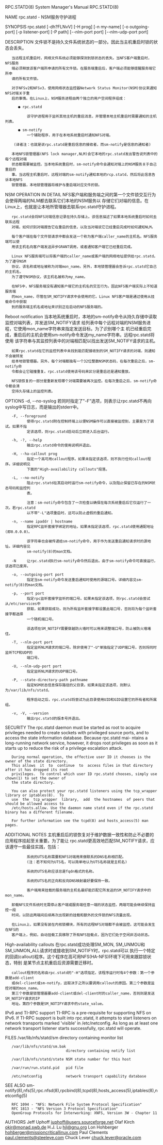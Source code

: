 RPC.STATD(8)                          System Manager's Manual                       RPC.STATD(8)

NAME
       rpc.statd - NSM服务守护进程

SYNOPSIS
       rpc.statd [-dh?FLNvV] [-H prog] [-n my-name] [-o outgoing-port]
                 [-p listener-port] [-P path]
                 [--nlm-port port] [--nlm-udp-port port]

DESCRIPTION
       文件锁不是持久文件系统状态的一部分。因此当主机重启时锁的状态会丢失。

       当远程主机重启时，网络文件系统必须能够探测到锁状态的丢失。当NFS客户端重启时，NFS服务
       端必须释放该客户端所申请的所有文件锁。在服务端重启后，客户端必须能够提醒服务端它所申
       请的所有文件锁。

       对于NFSv2和NFSv3，使用网络状态监控器Network Status Monitor(NSM)协议来通知NFS对端关于重
       启的事情。在Linux上，NSM服务进程由两个独立的用户空间程序组成：

          ● rpc.statd
              
              该守护进程用于监听其他主机的重启消息，并管理本地主机重启时需要通知的主机列表。

          ● sm-notify
              一个辅助程序，用于在本地系统重启时通知NFS对端。
          
        (译者注：也就是说rpc.statd是重启信息的接收者，而sm-notify是信息的通知者)

       本地NFS锁管理器(NFS lock manager,NLM)会它本地的rpc.statd发出警告说列表中的每个远程对端
       状态都需要被监控。当本地系统重启时，sm-notify命令会通知对端上的NSM服务关于自己重启的
       事。当远程主机重启时，远程对端的sm-notify通知本地的rcp.statd，然后将此信息告诉本地NFS
       锁管理器，本地锁管理器将维护与重启端对应文件的锁。

NSM OPERATION IN DETAIL
       NFS客户端和服务端之间的第一个文件锁交互行为会使得两端的NLM都去联系它们本地的NSM服务以
       存储它们对端的信息。在Linux上，也就是让本地所管理器去联系rpc.statd守护进程。

       rpc.statd会将NFS对端信息记录在持久存储上。该信息描述了如果本地系统重启时如何去联系远程
       对端，如何识别对端报告它在重启的信息，以及当对端说它已经重启完成时如何通知NLM。

       每个客户端在每个文件锁请求中都会发送一个称为客户端caller_name的主机名。NFS服务端可以使
       用该主机名向客户端发送异步GRANT调用，或者通知客户端它已经重启完成。

       Linux NFS服务端可以将客户端的caller_name或客户端的网络地址提供给rpc.statd。为了遵守NSM
       协议，该名称或地址被称为对端mon_name。另外，本地锁管理器会告诉rpc.statd它自己的主机名，
       为了遵守NSM协议，该主机名被称为my_name。

       在NFS中，NFS服务端没有通知客户端它的主机名的交互行为。因此NFS客户端实际上不知道服务端
       的mon_name，尽管在SM_NOTIFY请求中会使用的它。Linux NFS客户端是通过使用从挂载命令中获取
       到的服务端主机名或地址来识别正在启动的NFS服务端的。

   Reboot notification
       当本地系统重启时，本地的sm-notify命令从持久存储中读取监控对端列表，并发送SM_NOTIFY请求
       给列表中每个远程对端的NSM服务进程，它使用mon_name字符串来指定发送目标。为了识别哪个主
       机已经重启完成，重启后的主机会使用sm-notify命令发送my_name字符串。远程rpc.statd将使用
       该字符串与其监控列表中的对端相匹配以找出发送SM_NOTIFY请求的主机。
       
       如果rpc.statd在它的监控列表中未找到能匹配接收到的SM_NOTIFY请求的对端，则通知不会被转发
       给本地锁管理器。另外，每个对端都独有一个32位整数NSM状态码，在每次重启之后，sm-notify命
       令都会让它碰撞重复。rpc.statd使用该号码来区分是重启还是通知重放。

       NFS锁恢复的一部分是重新发现哪个对端需要被再次监控。在每次重启之后，sm-notify命令都会清
       空持久存储上的监控列表。

OPTIONS
       -d, --no-syslog
              若同时指定了"-F"选项，则表示让rpc.statd不再向syslog中写日志，而是输出的stderr中。

       -F, --foreground
              使得rpc.statd附在控制终端上以便NSM操作可以直接被监控到，主要是为了调试。如果不指
              定该选项，则rpc.statd启动后立即进入后台运行。

       -h, -?, --help
              输出rpc.statd命令的使用说明并退出。

       -H, --ha-callout prog
              指定一个高可用callout程序。如果未指定该选项，则不执行任何callout程序。详细说明见
              下面的"High-availability callouts"段落。

       -L, --no-notify
              阻止rpc.statd在其启动时运行sm-notify命令，以及阻止保留已存在的NSM状态号码和监控列
              表。

              注意：sm-notify命令包含了一次检查以确保在每次系统重启后它仅运行了一次。若rpc.statd
              以不带"-L"选项重启时，这可以防止虚假的重启通知。

       -n, --name ipaddr | hostname
              指定RPC监听套接字绑定的地址。如果未指定该选项，rpc.statd使用通配地址(即0.0.0.0)。
              
              该字符串也会被传递给sm-notify命令，用于作为发送重启通知请求时的源地址。详细内容见
              sm-notify(8)的man文档。

       -N     让rpc.statd执行sm-notify命令然后退出。由于sm-notify命令可直接运行，该选项已废弃。

       -o, --outgoing-port port
              指定当sm-notify命令发送重启通知时使用的源端口号。详细内容见sm-notify(8)的man文档。

       -p, --port port
              指定rpc监听套接字监听的端口号。如果未指定该选项，则rpc.statd会尝试从/etc/services中
              获取，如果获取成功，则为所有监听套接字都设置此端口号，否则将为每个监听套接字都选择
              一个随机端口号。
              
              该选项在SM_NOTIFY需要穿越防火墙时可以用来调整端口号，防止被防火墙堵住。

       -T, --nlm-port port
              指定监听NLM请求的端口号。除非使用了"-U"单独指定了UDP端口号，否则将同时监听TCP和UDP的
              端口号。

       -U, --nlm-udp-port port
              指定监听NLM请求的UDP端口号。

       -P, --state-directory-path pathname
              指定NSM状态信息保存路径的父目录。如果未指定该选项，则默认为/var/lib/nfs/statd。

              程序启动之后，rpc.statd将尝试为此目录使用UID和GID设置它的所有者和所属组。

       -v, -V, --version
              输出rpc.statd的版本号并退出。

SECURITY
       The rpc.statd daemon must be started as root to acquire privileges needed to create sockets with
       privileged source ports, and  to  access the state information database.  Because rpc.statd mai-
       ntains a long-running network service, however, it drops root privileges as soon as it starts up
       to reduce the risk of a privilege escalation attack.

       During normal operation, the effective user ID it chooses is the owner of the state directory.  
       This allows  it  to  continue  to  access files in that directory after it has dropped its root
       privileges.  To control which user ID rpc.statd chooses, simply use chown(1) to set the owner of 
       the state directory.

       You can also protect your rpc.statd listeners using the tcp_wrapper library or iptables(8).  To
       use  the  tcp_wrapper  library,  add  the hostnames  of peers that should be allowed access to 
       /etc/hosts.allow. Use the daemon name statd even if the rpc.statd binary has a different filename.

       For further information see the tcpd(8) and hosts_access(5) man pages.

ADDITIONAL NOTES
       主机重启后的锁恢复对于维护数据一致性和防止不必要的应用程序挂起至关重要。为了能让
       rpc.statd更高效地匹配SM_NOTIFY请求，应该遵守一些最佳实践，包括：

              系统的UTS名称需要和NFS对端用来做联系的DNS名称相匹配。
              (注：若不知何为UTS名，可以简单地认为UTS名称就是主机名)

              系统的UTS名称应该总是fqdn格式的名称。

              系统的UTS名的正向和反向DNS映射最好要保持一致。

              客户端用来挂载的服务端的主机名最好能匹配它所发送的SM_NOTIFY请求中的mon_name。

       卸载NFS文件系统时无需停止客户端或服务端任意一端的状态监控。两端可能会继续保持监控一段
       时间，以防这两端间后续再次出现新的挂载和额外的文件锁的NFS流量出现。

       在Linux上，如果没有装在内核锁模块，所有的远程NFS对端都不会被监控。这可能会发生在NFS的
       客户端上，例如，自动挂载工具移除了所有NFS挂载点，因为它们处于空闲非活动状态。

   High-availability callouts
       在rpc.statd成功处理SM_MON, SM_UNMOU和SM_UNMON_ALL请求时或接收到SM_NOTIFY时，rpc.statd可以
       执行一个特定的回调(callout)程序。这个程序在高可用NFS(HA-NFS)环境下可用来跟踪锁状态，特别
       是某节点主机重启后资源需要迁移时。

       callout程序的名称由rpc.statd的"-H"选项指定。该程序运行时有4个参数：第一个参数是add-client
       或del-client或sm-notify，这取决于之所以要调用callout的原因。第二个参数是监控对端的mon_name。
       第三个参数是锁管理器要add-client或del-client时的caller_name，否则则是发送SM_NOTIFY请求的IP
       地址。第四个参数是SM_NOTIFY请求中的state_value。

   IPv6 and TI-RPC support
       TI-RPC is a pre-requisite for supporting NFS on IPv6. If TI-RPC support is built into rpc.statd,
       it attempts to start listeners on network transports  marked 'visible' in /etc/netconfig. As
       long as at least one network transport listener starts successfully, rpc.statd will operate.

FILES
       /var/lib/nfs/statd/sm    directory containing monitor list

       /var/lib/nfs/statd/sm.bak
                                directory containing notify list

       /var/lib/nfs/statd/state NSM state number for this host

       /var/run/run.statd.pid   pid file

       /etc/netconfig           network transport capability database

SEE ALSO
       sm-notify(8),nfs(5),rpc.nfsd(8),rpcbind(8),tcpd(8),hosts_access(5),iptables(8),netconfig(5)

       RFC 1094 - "NFS: Network File System Protocol Specification"
       RFC 1813 - "NFS Version 3 Protocol Specification"
       OpenGroup Protocols for Interworking: XNFS, Version 3W - Chapter 11

AUTHORS
       Jeff Uphoff <juphoff@users.sourceforge.net>
       Olaf Kirch <okir@monad.swb.de>
       H.J. Lu <hjl@gnu.org>
       Lon Hohberger <hohberger@missioncriticallinux.com>
       Paul Clements <paul.clements@steeleye.com>
       Chuck Lever <chuck.lever@oracle.com>

